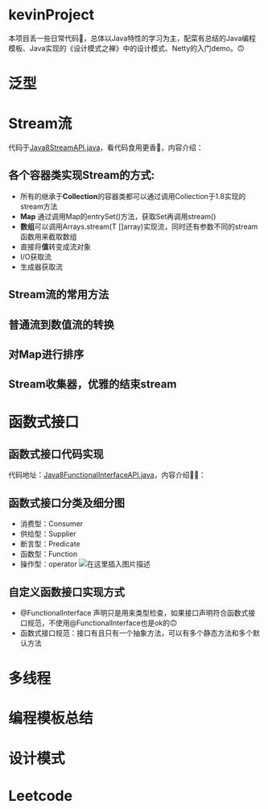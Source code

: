 # kevinProject
本项目丢一些日常代码💾，总体以Java特性的学习为主，配菜有总结的Java编程模板、Java实现的《设计模式之禅》中的设计模式、Netty的入门demo。🙃



# 泛型







# Stream流

代码于[Java8StreamAPI.java](https://github.com/ChengYongchao/kevinProject/blob/master/src/main/java/com/kevin/stream/Java8StreamAPI.java)，看代码食用更香🍋，内容介绍：

## 各个容器类实现Stream的方式:
- 所有的继承于**Collection**的容器类都可以通过调用Collection于1.8实现的stream方法
- **Map** 通过调用Map的entrySet()方法，获取Set再调用stream()
- **数组**可以调用Arrays.stream(T []array)实现流，同时还有参数不同的stream函数用来截取数组
- 直接将**值**转变成流对象
- I/O获取流
- 生成器获取流
## Stream流的常用方法

## 普通流到数值流的转换

## 对Map进行排序

## Stream收集器，优雅的结束stream



# 函数式接口

## 函数式接口代码实现
代码地址：[Java8FunctionalInterfaceAPI.java](https://github.com/ChengYongchao/kevinProject/blob/master/src/main/java/com/kevin/functionalInterface/Java8FunctionalInterfaceAPI.java)，内容介绍🐱‍🐉：

## 函数式接口分类及细分图
- 消费型：Consumer
- 供给型：Supplier
- 断言型：Predicate
- 函数型：Function
- 操作型：operator
![在这里插入图片描述](https://img-blog.csdnimg.cn/20200526111246137.png?x-oss-process=image/watermark,type_ZmFuZ3poZW5naGVpdGk,shadow_10,text_aHR0cHM6Ly9ibG9nLmNzZG4ubmV0L2E5MzY2ODcwNDU=,size_16,color_FFFFFF,t_70#pic_center)

## 自定义函数接口实现方式
- @FunctionalInterface 声明只是用来类型检查，如果接口声明符合函数式接口规范，不使用@FunctionalInterface也是ok的🙃
- 函数式接口规范：接口有且只有一个抽象方法，可以有多个静态方法和多个默认方法 	



# 多线程



# 编程模板总结



# 设计模式



# Leetcode 

